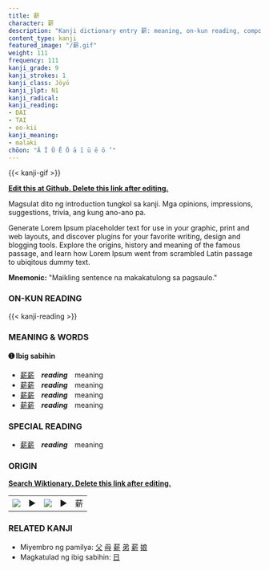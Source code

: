 ```yaml
---
title: 薪
character: 薪
description: "Kanji dictionary entry 薪: meaning, on-kun reading, compounds, origin, related kanji"
content_type: kanji
featured_image: "/薪.gif"
weight: 111
frequency: 111
kanji_grade: 9
kanji_strokes: 1
kanji_class: Jōyō
kanji_jlpt: N1
kanji_radical: 
kanji_reading: 
- DAI
- TAI
- oo-kii
kanji_meaning:
- malaki
chōon: "Ā Ī Ū Ē Ō ā ī ū ē ō ’"
---
```

[//]: # (Don't edit the line below. Kanji animated GIF code is automatically generated.)
{{< kanji-gif >}}

[//]: # (Edit below this line.)

**[Edit this at Github. Delete this link after editing.](https://github.com/tim0g/tim/tree/main/content/kanji/薪/index.md)**

Magsulat dito ng introduction tungkol sa kanji. Mga opinions, impressions, suggestions, trivia, ang kung ano-ano pa.

Generate Lorem Ipsum placeholder text for use in your graphic, print and web layouts, and discover plugins for your favorite writing, design and blogging tools. Explore the origins, history and meaning of the famous passage, and learn how Lorem Ipsum went from scrambled Latin passage to ubiqitous dummy text.
 
**Mnemonic:** "Maikling sentence na makakatulong sa pagsaulo."

### ON-KUN READING

[//]: # (Don't edit the line below. ON-KUN READING code is automatically generated.)
{{< kanji-reading >}}

### MEANING & WORDS

#### ➊ **Ibig sabihin**
  - [薪](../薪)[薪](../薪)　***reading***　meaning
  - [薪](../薪)[薪](../薪)　***reading***　meaning
  - [薪](../薪)[薪](../薪)　***reading***　meaning
  - [薪](../薪)[薪](../薪)　***reading***　meaning

### SPECIAL READING
  - [薪](../薪)[薪](../薪)　***reading***　meaning

### ORIGIN

**[Search Wiktionary. Delete this link after editing.](https://wiktionary.org/wiki/薪)**
<table class="kanji-table"><tr><td>
<img src="60px-薪-bronze.svg.png">
</td><td>▶</td><td>
<img src="60px-薪-oracle.svg.png">
</td><td>▶</td>
<td class="kanji-origin">薪</td>
</tr></table>

### RELATED KANJI
- Miyembro ng pamilya: [父](../父) [母](../母) [薪](../薪) [弟](../弟) [薪](../薪) [娘](../娘)
- Magkatulad ng ibig sabihin: [日](../日)
